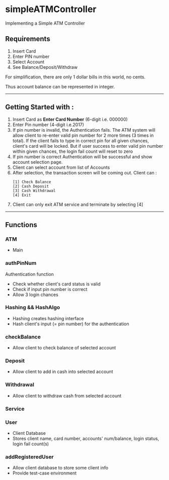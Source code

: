 # simpleATMController
Implementing a Simple ATM Controller

## Requirements

1. Insert Card 
2. Enter PIN number  
3. Select Account  
4. See Balance/Deposit/Withdraw

For simplification, there are only 1 dollar bills in this world, no cents. 

Thus account balance can be represented in integer.

---

## Getting Started with : 

1. Insert Card as **Enter Card Number** (6-digit i.e. 000000)
2. Enter Pin number (4-digit i.e.2017)
3. If pin number is invalid, the Authentication fails. The ATM system will allow client to re-enter valid pin number for 2 more times (3 times in total). If the client fails to type in correct pin for all given chances, client's card will be locked. But if user success to enter valid pin number within given chances, the login fail count will reset to zero
4. If pin number is correct Authentication will be successful and show account selection page. 
5. Client can select account from list of Accounts
6. After selection, the transaction screen will be coming out. Client can :
    ```
    [1] Check Balance
    [2] Cash Deposit
    [3] Cash Withdrawal
    [4] Exit
    ```
7. Client can only exit ATM service and terminate by selecting [4]

---
## Functions

### ATM

- Main

### authPinNum

Authentication function
- Check whether client's card status is valid
- Check if input pin number is correct 
- Allow 3 login chances 

### Hashing && HashAlgo

- Hashing creates hashing interface
- Hash client's input (= pin number) for the authentication

### checkBalance

- Allow client to check balance of selected account

### Deposit

- Allow client to add in cash into selected account

### Withdrawal

- Allow client to withdraw cash from selected account

### Service


### User

- Client Database 
- Stores client name, card number, accounts' num/balance, login status, login fail count(s)

### addRegisteredUser

- Allow client database to store some client info
- Provide test-case environment